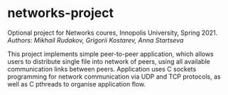 # networks-project
Optional project for Networks coures, Innopolis University, Spring 2021. \
*Authors: Mikhail Rudakov, Grigorii Kostarev, Anna Startseva*

This project implements simple peer-to-peer application, which allows users to distribute single file into network of peers, using all available communication links between peers. Application uses C sockets programming for network communication via UDP and TCP protocols, as well as C pthreads to organise application flow.
